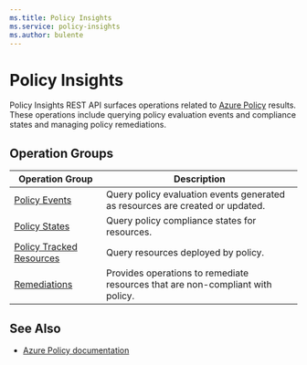```yaml
---
ms.title: Policy Insights
ms.service: policy-insights
ms.author: bulente
---
```



# Policy Insights

Policy Insights REST API surfaces operations related to [Azure Policy](https://docs.microsoft.com/azure/azure-policy) results. These operations include querying policy evaluation events and compliance states and managing policy remediations.

##  Operation Groups

| Operation Group | Description |
|-----------------|-------------|
| [Policy Events](xref:management.azure.com.policy-insights.policyevents) | Query policy evaluation events generated as resources are created or updated. |
| [Policy States](xref:management.azure.com.policy-insights.policystates) | Query policy compliance states for resources. |
| [Policy Tracked Resources](xref:management.azure.com.policy-insights.policytrackedresources) | Query resources deployed by policy. |
| [Remediations](xref:management.azure.com.policy-insights.remediations) | Provides operations to remediate resources that are non-compliant with policy. |

## See Also

* [Azure Policy documentation](https://docs.microsoft.com/azure/azure-policy)

